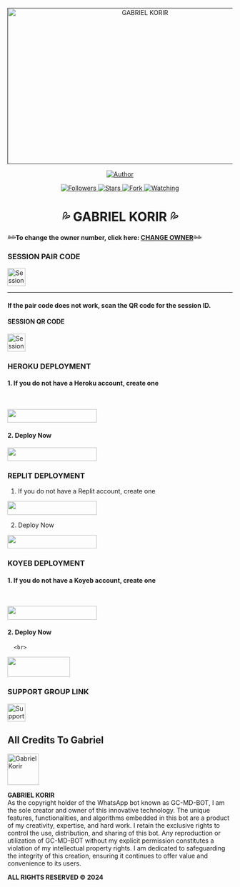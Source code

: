 <p align="center">  
  <a href="">
    <img alt="GABRIEL KORIR" width="600" height="350" src="https://i.imgur.com/Fp7qeBS.jpeg">
  </a>
</p>

<p align="center">
  <a href="git@github.com:Moonlitwhisperske/GABRIEL-THE-GREATE">
    <img title="Author" src="https://img.shields.io/badge/GABRIEL%20KORIR-blue?style=for-the-badge&logo=github">
  </a>
</p>

<p align="center">
  <a href="git@github.com:Moonlitwhisperske/GABRIEL-THE-GREATE?tab=followers">
    <img title="Followers" src="https://img.shields.io/github/followers/GABRIEL-THE-GREATE?label=Followers&style=social">
  </a>
  <a href="git@github.com:Moonlitwhisperske/GABRIEL-THE-GREATE/stargazers/">
    <img title="Stars" src="https://img.shields.io/github/stars/Moonlitwhisperske/GABRIEL-THE-GREATE?style=social">
  </a>
  <a href="https://github.com/Moonlitwhisperske/GABRIEL-THE-GREATE/network/members">
    <img title="Fork" src="https://img.shields.io/github/forks/Moonlitwhisperske/GABRIEL-THE-GREATE?style=social">
  </a>
  <a href="https://github.com/Moonlitwhisperske/GABRIEL-THE-GREATE/watchers">
    <img title="Watching" src="https://img.shields.io/github/watchers/Moonlitwhisperske/GABRIEL-THE-GREATE?label=Watching&style=social">
  </a>
</p>

<h1 align="center">💦 GABRIEL KORIR 💦</h1>

#### 💦💦To change the owner number, click here: [CHANGE OWNER](https://github.com/Moonlitwhisperske/GABRIEL-THE-GREATE/blob/main/plugins/main-creator.js#L7)💦💦

### SESSION PAIR CODE
<p align="left">
  <a href="https://replit.com/@gabrielkorir12/Prince-PairCode-1">
    <img height="40" title="Session ID" src="https://img.shields.io/badge/SESSION%20ID-black?style=for-the-badge&logo=replit">
  </a>
</p>

****

#### If the pair code does not work, scan the QR code for the session ID.

#### SESSION QR CODE
<a href="https://princebotqr.onrender.com/">
  <img height="40" title="Session QR Code" src="https://img.shields.io/badge/SESSION%20ID-black?style=for-the-badge&logo=render">
</a>
<p/>

### HEROKU DEPLOYMENT

#### 1. If you do not have a Heroku account, create one
<br>   
<p align="left">
  <a href="https://signup.heroku.com">
    <img src="https://img.shields.io/badge/Heroku%20Account-black?style=for-the-badge&logo=heroku" width="200" height="30.45"/>
  </a>
</p>

#### 2. Deploy Now
<p align="left">
  <a href="https://heroku.com/deploy?template=https://github.com/Moonlitwhisperske/GABRIEL-THE-GREATE">
    <img src="https://img.shields.io/badge/Heroku%20Deploy-black?style=for-the-badge&logo=heroku" width="200" height="30.45"/>
  </a>
</p>

### REPLIT DEPLOYMENT

1. If you do not have a Replit account, create one
    <br>
<p align="left">
  <a href="https://replit.com/signup">
    <img src="https://img.shields.io/badge/Replit%20Account-black?style=for-the-badge&logo=replit" width="200" height="30.45"/>
  </a>
</p>

2. Deploy Now
    <br>
<p align="left">
  <a href="https://repl.it/github/Moonlitwhisperske/GABRIEL-THE-GREATE">
    <img src="https://img.shields.io/badge/Replit%20Deploy-black?style=for-the-badge&logo=replit" width="200" height="30.45"/>
  </a>
</p>

### KOYEB DEPLOYMENT

#### 1. If you do not have a Koyeb account, create one
   <br>
   <p align="left">
     <a href="https://app.koyeb.com/auth/signup">
       <img src="https://img.shields.io/badge/Koyeb%20Account-black?style=for-the-badge&logo=koyeb" width="200" height="30.45"/>
     </a>
   </p>

#### 2. Deploy Now
      <br>
  <p align="left"><a href="https://app.koyeb.com/apps/deploy?type=git&repository=github.com%2FMoonlitwhisperske%2FGABRIEL-THE-GREATE&branch=main&nameprincegds&builder=dockerfile&env[DATABASE_URL]=&env[SESSION_ID]=your+sessionid+here&env[PREFIX]=!&env[MODE]=public&env=[autoRead]=false&env[statusview]=false&env[REMOVEBG_KEY]=your+rmbg+key&env[antidelete]=false"> <img src="https://www.koyeb.com/static/images/deploy/button.svg" width="140" height="45.45"/></a></p>

### SUPPORT GROUP LINK

<p align="left">
  <a href="https://whatsapp.com/channel/0029VaWMEVKJpe8pdQTkLl2A">
    <img height="40" width="40" title="Support Group" src="https://img.shields.io/badge/Support%20Group-25D366?style=for-the-badge&logo=whatsapp&logoColor=white">
  </a>
</p>

<h2 align="left">All Credits To Gabriel</h2>

<a href="https://github.com/Moonlitwhisperske">
  <img src="https://github.com/Moonlitwhisperske.png" width="70" height="70" alt="Gabriel Korir"/>
</a>

<p>
  <strong>GABRIEL KORIR</strong>
  <br>
  As the copyright holder of the WhatsApp bot known as GC-MD-BOT, I am the sole creator and owner of this innovative technology. The unique features, functionalities, and algorithms embedded in this bot are a product of my creativity, expertise, and hard work. I retain the exclusive rights to control the use, distribution, and sharing of this bot. Any reproduction or utilization of GC-MD-BOT without my explicit permission constitutes a violation of my intellectual property rights. I am dedicated to safeguarding the integrity of this creation, ensuring it continues to offer value and convenience to its users.
</p>

<p>
  <strong>ALL RIGHTS RESERVED © 2024</strong>
</p>
